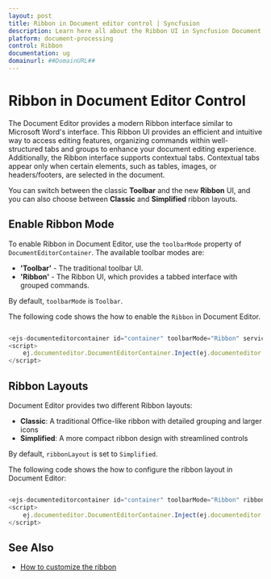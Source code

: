```yaml
---
layout: post
title: Ribbon in Document editor control | Syncfusion
description: Learn here all about the Ribbon UI in Syncfusion Document editor control, how to switch between Ribbon and Toolbar modes.
platform: document-processing
control: Ribbon
documentation: ug
domainurl: ##DomainURL##
---
```


# Ribbon in Document Editor Control

The Document Editor provides a modern Ribbon interface similar to Microsoft Word's interface. This Ribbon UI provides an efficient and intuitive way to access editing features, organizing commands within well-structured tabs and groups to enhance your document editing experience. Additionally, the Ribbon interface supports contextual tabs. Contextual tabs appear only when certain elements, such as tables, images, or headers/footers, are selected in the document.

You can switch between the classic **Toolbar** and the new **Ribbon** UI, and you can also choose between **Classic** and **Simplified** ribbon layouts.

## Enable Ribbon Mode

To enable Ribbon in Document Editor, use the `toolbarMode` property of `DocumentEditorContainer`. The available toolbar modes are:

- **'Toolbar'** - The traditional toolbar UI.
- **'Ribbon'** - The Ribbon UI, which provides a tabbed interface with grouped commands.

By default, `toolbarMode` is `Toolbar`.

The following code shows the how to enable the `Ribbon` in Document Editor.

```typescript

<ejs-documenteditorcontainer id="container" toolbarMode="Ribbon" serviceUrl="https://document.syncfusion.com/web-services/docx-editor/api/documenteditor/"></ejs-documenteditorcontainer>
<script>
    ej.documenteditor.DocumentEditorContainer.Inject(ej.documenteditor.Toolbar, ej.documenteditor.Ribbon);
</script>
```

## Ribbon Layouts

Document Editor provides two different Ribbon layouts:

- **Classic**: A traditional Office-like ribbon with detailed grouping and larger icons
- **Simplified**: A more compact ribbon design with streamlined controls

By default, `ribbonLayout` is set to `Simplified`. 

The following code shows the how to configure the ribbon layout in Document Editor:

```typescript

<ejs-documenteditorcontainer id="container" toolbarMode="Ribbon" ribbonLayout="Classic" serviceUrl="https://document.syncfusion.com/web-services/docx-editor/api/documenteditor/"></ejs-documenteditorcontainer>
<script>
    ej.documenteditor.DocumentEditorContainer.Inject(ej.documenteditor.Toolbar, ej.documenteditor.Ribbon);
</script>
```


## See Also

* [How to customize the ribbon](../asp-net-core/how-to/customize-ribbon)